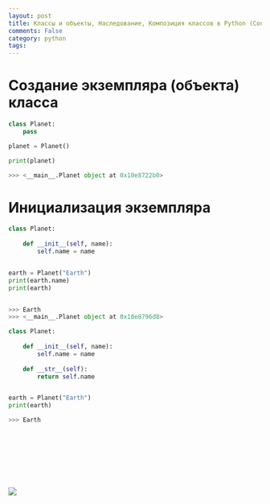 ```yaml
---
layout: post
title: Классы и объекты, Наследование, Композиция классов в Python (Coursera. Погружение в Python)
comments: False
category: python
tags:
---
```


# Создание экземпляра (объекта) класса

```python
class Planet:
    pass

planet = Planet()

print(planet)

>>> <__main__.Planet object at 0x10e8722b0>
```

# Инициализация экземпляра

```python
class Planet:
    
    def __init__(self, name):
        self.name = name


earth = Planet("Earth")
print(earth.name)
print(earth)


>>> Earth
>>> <__main__.Planet object at 0x10e8796d8>

```

```python
class Planet:
    
    def __init__(self, name):
        self.name = name
        
    def __str__(self):
        return self.name


earth = Planet("Earth")
print(earth)

>>> Earth
```


```python
```

```python
```

```python
```
```python
```
```python
```
```python
```
```python
```


```python
```

<img src="/assets/img/2020-12-19-nasledovanie-kompozitiya-classov/1.png">